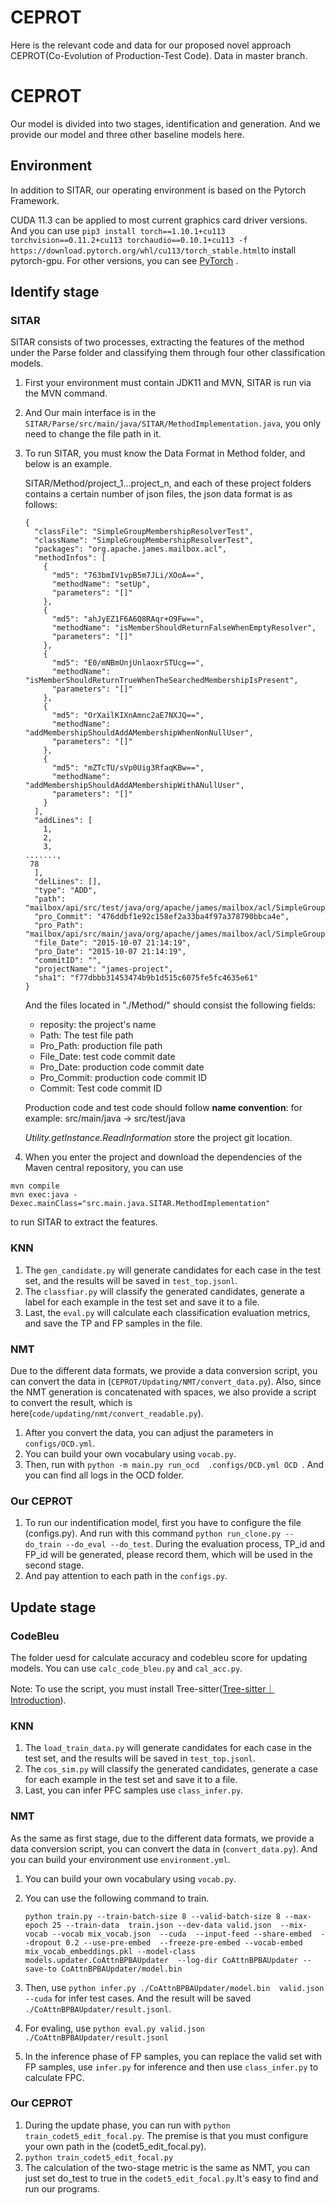 # CEPROT
Here is the relevant code and data for our proposed novel approach CEPROT(Co-Evolution of Production-Test Code).
Data in master branch.
# CEPROT

Our model is divided into two stages, identification and generation. And we provide our model and three other baseline models here.

## Environment

In addition to SITAR, our operating environment is based on the Pytorch Framework.

CUDA 11.3 can be applied to most current graphics card driver versions. And you can use `pip3 install torch==1.10.1+cu113 torchvision==0.11.2+cu113 torchaudio==0.10.1+cu113 -f https://download.pytorch.org/whl/cu113/torch_stable.html`to install pytorch-gpu. For other versions, you can see  [PyTorch](https://pytorch.org/) .

## Identify stage


### SITAR
SITAR consists of two processes, extracting the features of the method under the Parse folder and classifying them through four other classification models.

1. First your environment must contain JDK11 and MVN, SITAR is run via the MVN command.

2. And Our main interface is in the `SITAR/Parse/src/main/java/SITAR/MethodImplementation.java`, you only need to change the file path in it.

3. To run SITAR, you must know the Data Format in Method folder, and below is an example.

   SITAR/Method/project_1...project_n, and each of these project folders contains a certain number of json files, the json data format is as follows:

   ```
   {
     "classFile": "SimpleGroupMembershipResolverTest",
     "className": "SimpleGroupMembershipResolverTest",
     "packages": "org.apache.james.mailbox.acl",
     "methodInfos": [
   ​    {
   ​      "md5": "763bmIV1vpB5m7JLi/XOoA==",
   ​      "methodName": "setUp",
   ​      "parameters": "[]"
   ​    },
   ​    {
   ​      "md5": "ahJyEZ1F6A6Q8RAqr+O9Fw==",
   ​      "methodName": "isMemberShouldReturnFalseWhenEmptyResolver",
   ​      "parameters": "[]"
   ​    },
   ​    {
   ​      "md5": "E0/mNBmUnjUnlaoxrSTUcg==",
   ​      "methodName": "isMemberShouldReturnTrueWhenTheSearchedMembershipIsPresent",
   ​      "parameters": "[]"
   ​    },
   ​    {
   ​      "md5": "OrXailKIXnAmnc2aE7NXJQ==",
   ​      "methodName": "addMembershipShouldAddAMembershipWhenNonNullUser",
   ​      "parameters": "[]"
   ​    },
   ​    {
   ​      "md5": "mZTcTU/sVp0Uig3RfaqKBw==",
   ​      "methodName": "addMembershipShouldAddAMembershipWithANullUser",
   ​      "parameters": "[]"
   ​    }
     ],
     "addLines": [
   ​    1,
   ​    2,
   ​    3,
   .......,
   	78
     ],
     "delLines": [],
     "type": "ADD",
     "path": "mailbox/api/src/test/java/org/apache/james/mailbox/acl/SimpleGroupMembershipResolverTest.java",
     "pro_Commit": "476ddbf1e92c158ef2a33ba4f97a378790bbca4e",
     "pro_Path": "mailbox/api/src/main/java/org/apache/james/mailbox/acl/SimpleGroupMembershipResolver.java",
     "file_Date": "2015-10-07 21:14:19",
     "pro_Date": "2015-10-07 21:14:19",
     "commitID": "",
     "projectName": "james-project",
     "sha1": "f77dbbb31453474b9b1d515c6075fe5fc4635e61"
   }
   ```

   And the files located in "./Method/" should consist the following fields:

   - reposity: the project's name
   - Path: The test file path
   - Pro_Path: production file path
   - File_Date: test code commit date
   - Pro_Date: production code commit date
   - Pro_Commit: production code commit ID
   - Commit: Test code commit ID

   Production code and test code should follow **name convention**:
   for example: src/main/java -> src/test/java

   *Utility.getInstance.ReadInformation* store the project git location.

4. When you enter the project and download the dependencies of the Maven central repository, you can use   

```
mvn compile
mvn exec:java -Dexec.mainClass="src.main.java.SITAR.MethodImplementation"
```

 to run SITAR to extract the features. 

### KNN

1. The `gen_candidate.py` will generate  candidates for each case in the test set, and the results will be saved in `test_top.jsonl`.
2. The `classfiar.py` will classify the generated candidates, generate a label for each example in the test set and save it to a file.
3. Last, the `eval.py` will calculate each classification evaluation metrics, and save the TP and FP samples in the file.

### NMT

Due to the different data formats, we provide a data conversion script, you can convert the data in (`CEPROT/Updating/NMT/convert_data.py`). Also, since the NMT generation is concatenated with spaces, we also provide a script to convert the result, which is here(`code/updating/nmt/convert_readable.py`).

1. After you convert the data, you can adjust the parameters in `configs/OCD.yml`.
2. You can build your own vocabulary using `vocab.py`.
3. Then, run with `python -m main.py run_ocd  .configs/OCD.yml OCD `. And you can find all logs in the OCD folder.

### Our CEPROT

1. To run our indentification model, first you have to configure the file (configs.py). And  run with this command `python run_clone.py --do_train --do_eval --do_test`. During the evaluation process, TP_id and FP_id will be generated, please record them, which will be used in the second stage. 
2. And pay attention to each path in the `configs.py`.

## Update stage

### CodeBleu

The folder uesd for calculate accuracy and codebleu score for updating models. You can use `calc_code_bleu.py` and `cal_acc.py`.

Note: To use the script, you must install Tree-sitter([Tree-sitter｜Introduction](https://tree-sitter.github.io/tree-sitter/)).

### KNN

1. The `load_train_data.py` will generate  candidates for each case in the test set, and the results will be saved in `test_top.jsonl`.
2. The `cos_sim.py` will classify the generated candidates, generate a case for each example in the test set and save it to a file.
3. Last, you can infer PFC samples use `class_infer.py`. 

### NMT

As the same as first stage, due to the different data formats, we provide a data conversion script, you can convert the data in (`convert_data.py`). And you can build your environment use `environment.yml`.

1. You can build your own vocabulary using `vocab.py`.

2. You can use the following command to train.

   `python train.py --train-batch-size 8 --valid-batch-size 8 --max-epoch 25 --train-data  train.json --dev-data valid.json  --mix-vocab --vocab mix_vocab.json  --cuda  --input-feed --share-embed  --dropout 0.2 --use-pre-embed  --freeze-pre-embed --vocab-embed mix_vocab_embeddings.pkl --model-class models.updater.CoAttnBPBAUpdater  --log-dir CoAttnBPBAUpdater --save-to CoAttnBPBAUpdater/model.bin `

3. Then, use ` python infer.py ./CoAttnBPBAUpdater/model.bin  valid.json  --cuda ` for infer test cases. And the result will be saved `./CoAttnBPBAUpdater/result.jsonl`.
4. For evaling, use `python eval.py valid.json ./CoAttnBPBAUpdater/result.jsonl`
5. In the inference phase of FP samples, you can replace the valid set with FP samples, use `infer.py` for inference and then use `class_infer.py` to calculate FPC.

### Our CEPROT

1. During the update phase, you can run with `python train_codet5_edit_focal.py`. The premise is that you must configure your own path in the (codet5_edit_focal.py).
2. `python train_codet5_edit_focal.py `
3. The calculation of the two-stage metric is the same as NMT, you can just set do_test to true in the `codet5_edit_focal.py`.It's easy to find and run our programs.

